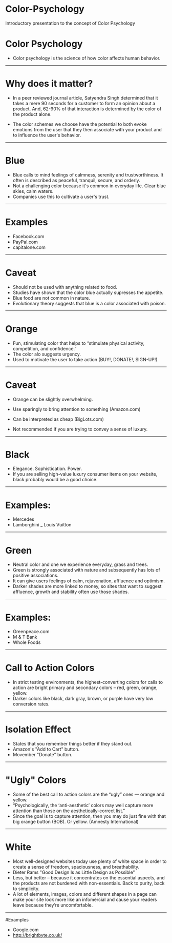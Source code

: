Color-Psychology
================

Introductory presentation to the concept of Color Psychology

# Color Psychology

- Color psychology is the science of how color affects human behavior.

---
# Why does it matter?

- In a peer reviewed journal article, Satyendra Singh determined that it takes a mere 90 seconds for a customer to form an opinion about a product. And, 62-90% of that interaction is determined by the color of the product alone.

- The color schemes we choose have the potential to both evoke emotions from the user that they then associate with your product and to influence the user's behavior.

---
# Blue

- Blue calls to mind feelings of calmness, serenity and trustworthiness. It often is described as peaceful, tranquil, secure, and orderly.
- Not a challenging color because it's common in everyday life. Clear blue skies, calm waters.
- Companies use this to cultivate a user's trust.

---

# Examples

- Facebook.com
- PayPal.com
- capitalone.com

---

# Caveat

- Should not be used with anything related to food.
- Studies have shown that the color blue actually supresses the appetite.
- Blue food are not common in nature.
- Evolutionary theory suggests that blue is a color associated with poison.

---

# Orange

- Fun, stimulating color that helps to “stimulate physical activity, competition, and confidence.”
- The color alo suggests urgency.
- Used to motivate the user to take action (BUY!, DONATE!, SIGN-UP!)

---

# Caveat

- Orange can be slightly overwhelming.
- Use sparingly to bring attention to something (Amazon.com)

- Can be interpreted as cheap (BigLots.com)
- Not recommended if you are trying to convey a sense of luxury.

---

# Black

- Elegance. Sophistication. Power.
- If you are selling high-value luxury consumer items on your website, black probably would be a good choice.

---

# Examples:

- Mercedes
- Lamborghini
_ Louis Vuitton

---

# Green

- Neutral color and one we experience everyday, grass and trees.
- Green is strongly associated with nature and subsequently has lots of positive associations.
- It can give users feelings of calm, rejuvenation, affluence and optimism.
- Darker shades are more linked to money, so sites that want to suggest affluence, growth and stability often use those shades.

---

# Examples:

- Greenpeace.com
- M & T Bank
- Whole Foods

---

# Call to Action Colors

- In strict testing environments, the highest-converting colors for calls to action are bright primary and secondary colors – red, green, orange, yellow.
- Darker colors like black, dark gray, brown, or purple have very low conversion rates.

---

# Isolation Effect

- States that you remember things better if they stand out.
- Amazon's "Add to Cart" button.
- Movember "Donate" button.

---

# "Ugly" Colors

- Some of the best call to action colors are the “ugly” ones — orange and yellow.
- “Psychologically, the ‘anti-aesthetic’ colors may well capture more attention than those on the aesthetically-correct list.”
- Since the goal is to capture attention, then you may do just fine with that big orange button (BOB). Or yellow. (Amnesty International)

---

# White

- Most well-designed websites today use plenty of white space in order to create a sense of freedom, spaciousness, and breathability.
- Dieter Rams "Good Design Is as Little Design as Possible"
- Less, but better – because it concentrates on the essential aspects, and the products are not burdened with non-essentials. Back to purity, back to simplicity.
-  A lot of elements, images, colors and different shapes in a page can make your site look more like an infomercial and cause your readers leave because they’re uncomfortable.

---

#Examples

- Google.com
- http://brightbyte.co.uk/







